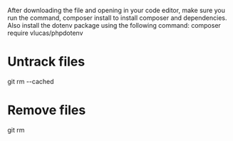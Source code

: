 After downloading the file and opening in your code editor, make sure you run the command, composer install to install composer and dependencies. Also install the dotenv package using the following command: composer require vlucas/phpdotenv



# Untrack files
git rm --cached <file>

# Remove files
git rm <file>
